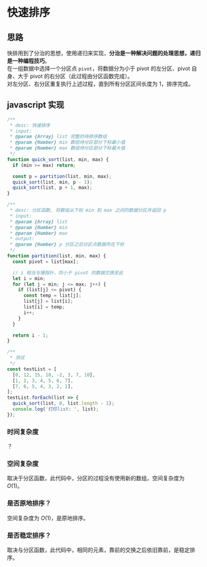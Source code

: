 # 快速排序

## 思路  
快排用到了分治的思想，使用递归来实现，**分治是一种解决问题的处理思想，递归是一种编程技巧**。  
在一组数据中选择一个分区点 `pivot`，将数据分为小于 pivot 的左分区、pivot 自身、大于 pivot 的右分区（此过程由分区函数完成）。  
对左分区、右分区重复执行上述过程，直到所有分区区间长度为 1，排序完成。


## javascript 实现 
```js
/**
 * desc: 快速排序
 * input:
 * @param {Array} list 完整的待排序数组
 * @param {Number} min 数组待分区部分下标最小值
 * @param {Number} max 数组待分区部分下标最大值
 */
function quick_sort(list, min, max) {
  if (min >= max) return;

  const p = partition(list, min, max);
  quick_sort(list, min, p - 1);
  quick_sort(list, p + 1, max);
}

/**
 * desc: 分区函数, 将数组从下标 min 到 max 之间的数据分区并返回 p
 * input:
 * @param {Array} list
 * @param {Number} min
 * @param {Number} max
 * output:
 * @param {Number} p 分区之后分区点数据所在下标
 */
function partition(list, min, max) {
  const pivot = list[max];

  // i 相当与慢指针，将小于 pivot 的数据交换至此
  let i = min;
  for (let j = min; j <= max; j++) {
    if (list[j] <= pivot) {
      const temp = list[j];
      list[j] = list[i];
      list[i] = temp;
      i++;
    }
  }

  return i - 1;
}

/**
 * 测试
 */
const testList = [
  [0, 12, 15, 18, -2, 3, 7, 10],
  [1, 2, 3, 4, 5, 6, 7],
  [7, 6, 5, 4, 3, 2, 1],
];
testList.forEach(list => {
  quick_sort(list, 0, list.length - 1);
  console.log('打印list: ', list);
});
```

### 时间复杂度
？

### 空间复杂度
取决于分区函数，此代码中，分区的过程没有使用新的数组，空间复杂度为 $O(1)$。

### 是否原地排序？
空间复杂度为 $O(1)$，是原地排序。

### 是否稳定排序？
取决与分区函数，此代码中，相同的元素，靠前的交换之后依旧靠前，是稳定排序。

